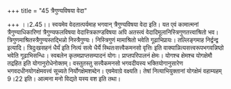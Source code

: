+++
title = "45 त्रैगुण्यविषया वेदा"

+++
।।2.45।। स्वयमेव वेदतात्पर्यमाह भगवान् त्रैगुण्यविषया वेदा इति। यत एवं
कामात्मनां त्रैगुण्याधिकारिणां त्रैगुण्यफलविषया वेदास्त्रिकाण्डविषया अपि
अतस्त्वं वेदादिमूलानिस्त्रिगुणतत्त्वाश्रितो भव।
त्रिगुणमाश्रितस्त्रैगुण्यस्तद्भिन्नो निस्त्रैगुण्यः। निस्त्रिगुणं
मामाश्रितो भवेति गूढाभिप्रायः। तल्लिङ्गमाह निर्द्वन्द्व
इत्यादि। त्रिदुःखसहनं धैर्यं इति नित्यं सत्वे धैर्ये स्थितःसत्त्वैकमनसो
वृत्तिः इति वाक्यान्नित्यसत्त्वरूपभगवन्निष्ठो भवेति गूढाभिसन्धिः।
स्वबलेन कृतमप्राप्तसम्पादनं योगः। प्राप्तपरिपालनं क्षेमः। योगश्च
क्षेमश्च योगक्षेमौ तद्रहित इति योगानुरोधेनोक्तम्। वस्तुतस्तु
सत्त्वैकमनसो भगवदीयस्य भक्तियोगानुसारेण भगवदधीनयोगक्षेमवत्त्वं सूच्यते
निर्योगक्षेमशब्देन। एवमेवाग्रे वक्ष्यति। तेषां नित्याभियुक्तानां
योगक्षेमं वहाम्यहम् 9।22 इति। आत्मना मनो विद्यते यस्य वश इति तथा।  
